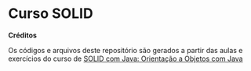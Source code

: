 # Curso SOLID

<b>Créditos</b>

Os códigos e arquivos deste repositório são gerados a partir das aulas e exercícios  do curso de <a href="https://www.alura.com.br/curso-online-orientacao-a-objetos-avancada-e-principios-solid">SOLID com Java: Orientação a Objetos com Java</a>

